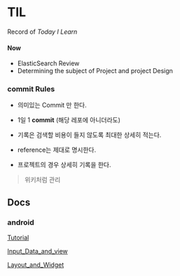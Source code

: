 # TIL
Record of *Today I Learn*

#### Now

* ElasticSearch Review
* Determining the subject of Project and project Design 

### commit Rules

* 의미있는 Commit 만 한다.
* 1일 1 **commit** (해당 레포에 아니더라도)
* 기록은 검색할 비용이 들지 않도록 최대한 상세히 적는다.

* reference는 제대로 명시한다.
* 프로젝트의 경우 상세히 기록을 한다.

> 위키처럼 관리



## Docs

### android

[Tutorial](https://github.com/LeeJeongHwi/TIL/blob/main/android/docs/Tutorial.md)

[Input_Data_and_view](https://github.com/LeeJeongHwi/TIL/blob/main/android/docs/Input_Data_and_View.md)

[Layout_and_Widget](https://github.com/LeeJeongHwi/TIL/blob/main/android/docs/Layout_and_Widget.md)
